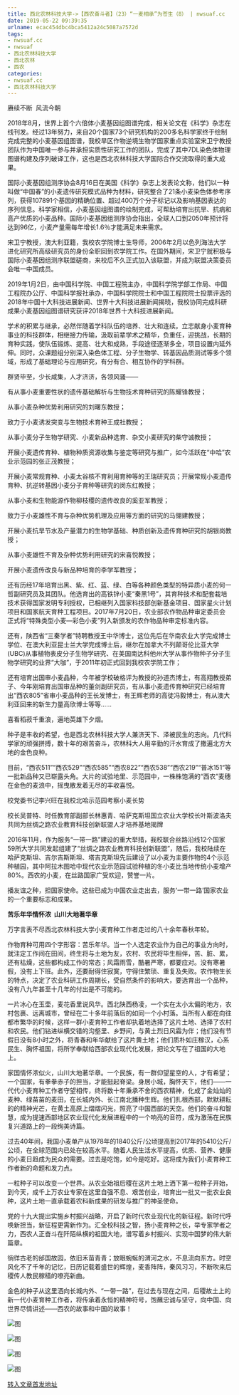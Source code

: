 ```yaml
---
title: 西北农林科技大学->【西农奋斗者】（23）“一麦相承”为苍生（8） | nwsuaf.cc
date: 2019-05-22 09:39:35
urlname: ecac454dbc4bca5412a24c5087a7572d
tags: 
- nwsuaf.cc
- nwsuaf
- 西北农林科技大学
- 西北农林
- 西农
categories:
- nwsuaf.cc
- 西北农林科技大学
---
```



赓续不断  风流今朝

2018年8月，世界上首个六倍体小麦基因组图谱完成，相关论文在《科学》杂志在线刊发。经过13年努力，来自20个国家73个研究机构的200多名科学家终于绘制完成完整的小麦基因组图谱，我校旱区作物逆境生物学国家重点实验室宋卫宁教授团队作为中国唯一参与并承担实质性研究工作的团队，完成了其中7DL染色体物理图谱构建及序列破译工作，这也是西北农林科技大学国际合作交流取得的重大成果。

国际小麦基因组测序协会8月16日在美国《科学》杂志上发表论文称，他们以一种叫做“中国春”的小麦遗传研究模式品种为材料，研究整合了21条小麦染色体参考序列，获得107891个基因的精确位置、超过400万个分子标记以及影响基因表达的序列信息。科学家相信，小麦基因组图谱的绘制完成，可帮助培育出抗旱、抗病和高产优质的小麦品种。国际小麦基因组测序协会指出，全球人口到2050年预计将达到96亿，小麦产量需每年增长1.6％才能满足未来需求。

宋卫宁教授，澳大利亚籍，我校农学院博士生导师，2006年2月以色列海法大学进化研究所高级研究员的身份全职回到农学院工作。在国外期间，宋卫宁就积极与国际小麦基因组测序联盟磋商，来校后不久正式加入该联盟，并成为联盟决策委员会唯一中国成员。

2019年1月2日，由中国科学院、中国工程院主办，中国科学院学部工作局、中国工程院办公厅、中国科学报社承办，中国科学院院士和中国工程院院士投票评选的2018年中国十大科技进展新闻、世界十大科技进展新闻揭晓，我校协同完成科研成果小麦基因组图谱研究获评2018年世界十大科技进展新闻。

学术的积累与继承，必然伴随着学科队伍的培养、壮大和连续。立志献身小麦育种事业的科技群体，相继接力传输，汲取前辈学术之精华，负重任，迎挑战，长期的育种实践，使队伍锻炼、提高、壮大和成熟，手段途径逐渐多全，项目设置内延外伸。同时，众课题组分别深入染色体工程、分子生物学、转基因品质测试等多个领域，形成了基础理论与应用研究，有分有合、相互协作的学科群。

群贤毕至，少长咸集，人才济济，各领风骚——

有从事小麦重要性状的遗传基础解析与生物技术育种研究的陈耀锋教授；

从事小麦杂种优势利用研究的刘曙东教授；

致力于小麦诱发突变与生物技术育种王成社教授；

从事小麦分子生物学研究、小麦新品种选育、杂交小麦研究的柴守诚教授；

开展小麦遗传育种、植物种质资源收集与鉴定等研究与推广，如今活跃在“中哈”农业示范园的张正茂教授；

开展小麦常规育种、小麦太谷核不育利用育种等的王瑞研究员；开展常规小麦遗传育种、抗逆转基因小麦分子育种等研究的闵东红教授；

从事小麦和生物能源作物柳枝稷的遗传改良的奚亚军教授；

致力于小麦雄性不育与杂种优势机理及应用等方面的研究的马翎建教授；

开展小麦抗旱节水及产量潜力的生物学基础、种质创新及遗传育种研究的胡银岗教授；

从事小麦雄性不育及杂种优势利用研究的宋喜悦教授；

开展小麦遗传改良与新品种培育的李学军教授；

还有历经17年培育出黑、紫、红、蓝、绿、白等各种颜色类型的特异质小麦的何一哲副研究员及其团队。他选育出的高铁锌小麦“秦黑1号”，其育种技术和配套栽培技术获得国家发明专利授权，已相继列入国家科技部创新基金项目、国家星火计划项目和国家航天育种工程项目。2017年7月20日，农业部农作物品种审定委员会正式将“特殊类型小麦—彩色小麦”列入新颁发的农作物品种审定标准内容。

还有，陕西省“三秦学者”特聘教授王中华博士，这位先后在华南农业大学完成博士学位、在澳大利亚昆士兰大学完成博士后，继尔在加拿大不列颠哥伦比亚大学(UBC)从事植物表皮分子生物学研究、在美国南达科他州大学从事作物种子分子生物学研究的业界“大咖”，于2011年初正式回到我校农学院工作；

还有培育出国审小麦品种，今年被学校破格评为教授的孙道杰博士，有高翔教授弟子、今年刚培育出国审品种的董剑副研究员，有从事小麦遗传育种研究已经培育出“西农805”省审小麦品种的王长发博士，有王辉老师的高徒冯毅博士，有从澳大利亚回来的新生力量高欣博士等等……

喜看稻菽千重浪，遍地英雄下夕烟。

种子是丰收的希望，也是西北农林科技大学人兼济天下、泽被民生的志向。几代科学家的顽强拼搏，数十年的艰苦奋斗，农林科大人用辛勤的汗水育成了撒遍北方大地的金色良种。

目前，“西农511”“西农529”“西农585”“西农822”“西农538”“西农219”“普冰151“等一批新品种又已崭露头角。大片的试验地里、示范园中，一株株饱满的“西农”麦穗在金色的麦浪中，摇曳散发着无尽的丰收喜悦。

校党委书记李兴旺在我校北哈示范园考察小麦长势

校长吴普特、时任教育部副部长林惠青、哈萨克斯坦国立农业大学校长叶斯波洛夫共同为丝绸之路农业教育科技创新联盟人才培养基地揭牌

2016年11月，作为服务“一带一路”建设的重大举措，我校联合丝路沿线12个国家59所大学共同发起组建了“丝绸之路农业教育科技创新联盟”，随后，我校陆续在哈萨克斯坦、吉尔吉斯斯坦、塔吉克斯坦先后建设了以小麦为主要作物的4个示范种植园，其中阿拉木图哈中现代农业示范园试验种植的冬小麦比当地传统小麦增产80%。西农的小麦，在丝路国家广受欢迎，赞誉一片。

播友谊之种，担国家使命。这些已成为中国农业走出去，服务‘一带一路’国家农业的一个重要标志和成果。

**苦乐年华情怀浓  山川大地著华章**

万字言表不尽西北农林科技大学小麦育种工作者走过的八十余年春秋年轮。

作物育种可用四个字形容：苦乐年华。当一个人选定农业作为自己的事业方向时，就注定工作间在田间，终生将与土地为友，农村、农民将毕生相伴，苦、脏、累，还有枯燥，这些都构成工作的常态；风霜雨雪，酷暑严寒，都要应对。没有寒暑假，没有上下班。此外，还要耐得住寂寞，守得住繁琐、重复及失败。农作物生长的特点，决定了农业科研工作周期长，受自然条件的影响大，要选育出一个品种，没有八九年甚至十几年的付出是不可能的。

一片冰心在玉壶，麦花香里说风华。西北陕西杨凌，一个实在太小太偏的地方，农村包裹、远离城市，曾经在二十多年前落后的如同一个小村落。当所有人都在向往都市繁华的时候，这样一群小麦育种工作者却执着地选择了这片土地、选择了农村和农民。他们钻进纵横交错的沟壑里、乡野间，与黄土烈日风霜为伴；他们没有节假日没有8小时之外，将青春和年华献给了这片黄土地；他们质朴如庄稼汉，心系民生、胸怀祖国，将所学奉献给西部农业现代化发展，把论文写在了祖国的大地上。

家国情怀浓似火，山川大地著华章。一个民族，有一群仰望星空的人，才有希望；一个国家，有拳拳赤子的担当，才能挺起脊梁。身居小城，胸怀天下，他们——一代代小麦育种工作者守望相传，终将数十年秉承不舍的西农精神，化成了金灿灿的麦种、绿苗苗的麦田，在长城内外、长江南北播种生辉。他们扎根西部，默默耕耘的的精神光芒，在黄土高原上熠熠闪光，照亮了中国西部的天空。他们的奋斗和智慧，成为提速西部地区农业现代化发展进程中的一个响亮的音符，成为激荡在民族复兴道路上的一段绚美诗篇。

过去40年间，我国小麦单产从1978年的1840公斤/公顷提高到2017年的5410公斤/公顷，在全球范围内已处在较高水平。随着人民生活水平提高，优质、营养、健康的小麦日趋成为民众的需要。过去是吃饱，如今是吃好。这将成为我们小麦育种工作者新的命题和发力点。

一粒种子可以改变一个世界。从农业始祖后稷在这片土地上洒下第一粒种子开始，到今天，成千上万农业专家在这里自强不息、艰苦创业，培育出一批又一批农业良种，这片土地一直承载着农科新成果的研发与推广的神圣使命。

党的十九大提出实施乡村振兴战略，开启了新时代农业现代化的新征程。新时代呼唤新担当，新征程更需新作为。汇全校科技之智，扬小麦育种之长，举专家学者之力，西农人正奋斗在阡陌纵横的祖国大地，谱写着乡村振兴、实现中国梦的伟大新篇章。

徜徉古老的邰国故园，依旧禾苗青青；放眼蜿蜒的渭河之水，不息流向东方。时空风化不了千年的记忆，日历记载着盛世的辉煌，麦香阵阵，秦风习习，不断吹来后稷传人教民稼穑的嘹亮新曲。

金色的种子从这里洒向长城内外、“一带一路”，在过去与现在之间，后稷故土上的新一代小麦育种工作者，将传承着永恒的精神符号，饱蘸忠诚与坚守，向中国、向世界尽情讲述——西农的故事和中国的故事！



![图](https://news.nwsuaf.edu.cn/images/content/2019-05/20190520095832670468.jpg)

![图](https://news.nwsuaf.edu.cn/images/content/2019-05/20190521104352707848.jpg)

![图](https://news.nwsuaf.edu.cn/images/content/2019-05/20190521104334635773.jpg)

![图](https://news.nwsuaf.edu.cn/images/content/2019-05/20190520094908174367.jpg)

[转入文章首发地址](https://news.nwsuaf.edu.cn/xnxw/89666.htm)